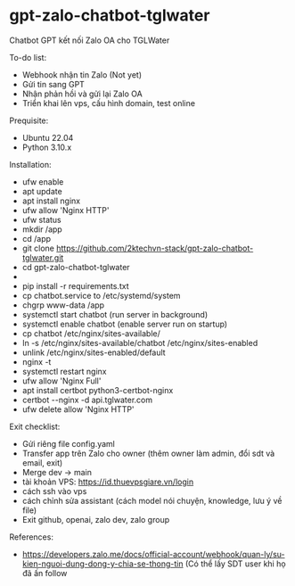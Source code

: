 # gpt-zalo-chatbot-tglwater
Chatbot GPT kết nối Zalo OA cho TGLWater

To-do list:
- Webhook nhận tin Zalo (Not yet)
- Gửi tin sang GPT
- Nhận phản hồi và gửi lại Zalo OA
- Triển khai lên vps, cấu hình domain, test online

Prequisite:
- Ubuntu 22.04
- Python 3.10.x

Installation:
- ufw enable
- apt update
- apt install nginx
- ufw allow 'Nginx HTTP'
- ufw status
- mkdir /app
- cd /app
- git clone https://github.com/2ktechvn-stack/gpt-zalo-chatbot-tglwater.git
- cd gpt-zalo-chatbot-tglwater
- <Copy config.yaml file to this folder>
- pip install -r requirements.txt
- cp chatbot.service to /etc/systemd/system
- chgrp www-data /app
- systemctl start chatbot (run server in background)
- systemctl enable chatbot (enable server run on startup)
- cp chatbot /etc/nginx/sites-available/
- ln -s /etc/nginx/sites-available/chatbot /etc/nginx/sites-enabled
- unlink /etc/nginx/sites-enabled/default
- nginx -t
- systemctl restart nginx
- ufw allow 'Nginx Full'
- apt install certbot python3-certbot-nginx
- certbot --nginx -d api.tglwater.com
- ufw delete allow 'Nginx HTTP'

Exit checklist:
- Gửi riêng file config.yaml
- Transfer app trên Zalo cho owner (thêm owner làm admin, đổi sdt và email, exit)
- Merge dev -> main
- tài khoản VPS: https://id.thuevpsgiare.vn/login
- cách ssh vào vps
- cách chỉnh sửa assistant (cách model nói chuyện, knowledge, lưu ý về file)
- Exit github, openai, zalo dev, zalo group

References:
- https://developers.zalo.me/docs/official-account/webhook/quan-ly/su-kien-nguoi-dung-dong-y-chia-se-thong-tin (Có thể lấy SDT user khi họ đã ấn follow